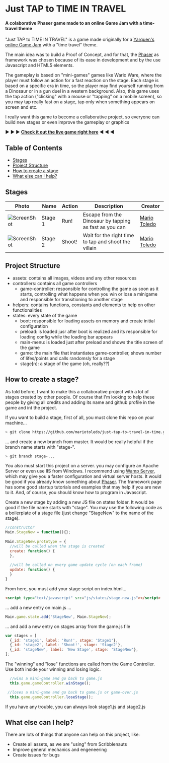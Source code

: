 # Just TAP to TIME IN TRAVEL
#### A colaborative Phaser game made to an online Game Jam with a time-travel theme

"Just TAP to TIME IN TRAVEL" is a game made originally for a [Yarquen's online Game Jam](https://www.youtube.com/watch?v=GJcB-tKWsJE) with a "time travel" theme.

The main idea was to build a Proof of Concept, and for that, the [Phaser](http://phaser.io/) as framework was chosen because of its ease in development and by the use Javascript and HTML5 elements.

The gameplay is based on "mini-games" games like Wario Ware, where the player must follow an action for a fast reaction on the stage. Each stage is based on a specific era in time, so the player may find yourself running from a Dinosaur or in a gun duel in a western background. Also, this game uses the tap action ("clicking" with a mouse or "tapping" on a mobile screen), so you may tap really fast on a stage, tap only when something appears on screen and etc.

I really want this game to become a collaborative project, so everyone can build new stages or even improve the gameplay or graphics

:arrow_forward: :arrow_forward: :arrow_forward: **[Check it out the live game right here](https://mariotoledo.github.io/just-tap-to-travel-in-time/)** :arrow_backward: :arrow_backward: :arrow_backward:

## Table of Contents

- [Stages](#stages)
- [Project Structure](#project-structure)
- [How to create a stage](#how-to-create-a-stage)
- [What else can I help?](#what-else-can-i-help)

## Stages

| Photo  | Name | Action  | Description | Creator |
| ------------- | ------------- | ------------- | ------------- | ------------- |
| ![ScreenShot](https://mariotoledo.github.io/just-tap-to-travel-in-time/docs/thumb_stage1.jpg) | Stage 1  | Run!  | Escape from the Dinosaur by tapping as fast as you can | [Mario Toledo](https://github.com/mariotoledo)
| ![ScreenShot](https://mariotoledo.github.io/just-tap-to-travel-in-time/docs/thumb_stage2.jpg) | Stage 2  | Shoot!  | Wait for the right time to tap and shoot the villain | [Mario Toledo](https://github.com/mariotoledo)

## Project Structure

- assets: contains all images, videos and any other resources
- controllers: contains all game controllers
  - game-controller: responsible for controlling the game as soon as it starts, controlling what happens when you win or lose a minigame and responsible for transitioning to another stage
- helpers: contains functions, constants and elements to help on other functionalities
- states: every state of the game
  - boot: responsible for loading assets on memory and create initial configuration
  - preload: is loaded jusr after boot is realized and its responsible for loading config while the loading bar appears
  - main-menu: is loaded just after preload and shows the title screen of the game
  - game: the main file that instantiates game-controller, shows number of lifes/points and calls randomsly for a stage
  - stage[n]: a stage of the game (oh, really??)

## How to create a stage?

As told before, I want to make this a collaborative project with a lot of stages created by other people. Of course that I'm looking to help these people by giving all credits and adding its name and github profile in the game and int the project.

If you want to build a stage, first of all, you must clone this repo on your machine...

```bash
> git clone https://github.com/mariotoledo/just-tap-to-travel-in-time.git
```

... and create a new branch from master. It would be really helpful if the branch name starts with "stage-".

```bash
> git branch stage-...
```

You also must start this project on a server. you may configure an Apache Server or even use IIS from Windows. I recommend using [Wamp Server](http://www.wampserver.com/en/), which may give you a faster configuration and virtual server hosts.
It would be good if you already know something about [Phaser](http://phaser.io). The framework page has some good startup tutorials and examples that may help if you are new to it. And, of course, you should know how to program in Javascript.

Create a new stage by adding a new JS file on states folder. It would be good if the file name starts with "stage". You may use the following code as a boilerplate of a stage file (just change "StageNew" to the name of the stage).

```javascript
//constructor
Main.StageNew = function(){};
 
Main.StageNew.prototype = {
  //will be called when the stage is created
  create: function() {
  },
  
  //will be called on every game update cycle (on each frame)
  update: function() {
  }
}
```
From here, you must add your stage script on index.html...

```html
<script type="text/javascript" src="js/states/stage-new.js"></script>
```

... add a new entry on main.js ...

```javascript
Main.game.state.add('StageNew', Main.StageNew);
```
... and add a new entry on stages array from the game.js file

```javascript
var stages = [
  {_id: 'stage1', label: 'Run!', stage: 'Stage1'},
  {_id: 'stage2', label: 'Shoot!', stage: 'Stage2'},
  {_id: 'stageNew', label: 'New Stage', stage: 'StageNew'},
];
```

The "winning" and "lose" functions are called from the Game Controller. Use both inside your winning and losing logic.

```javascript
  //wins a mini-game and go back to game.js
  this.game.gameController.winStage();

 //loses a mini-game and go back to game.js or game-over.js
  this.game.gameController.loseStage();
```

If you have any trouble, you can always look stage1.js and stage2.js

## What else can I help?

There are lots of things that anyone can help on this project, like:
- Create all assets, as we are "using" from Scribblenauts
- Improve general mechanics and engeneering
- Create issues for bugs
